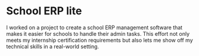 # School ERP lite
I worked on a project to create a school ERP management software that makes it easier for schools to handle their admin tasks. This effort not only meets my internship certification requirements but also lets me show off my technical skills in a real-world setting.
